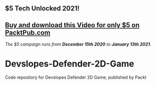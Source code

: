 ## $5 Tech Unlocked 2021!
[Buy and download this Video for only $5 on PacktPub.com](https://www.packtpub.com/product/devslopes-defender-2d-game-video/9781838550301)
-----
*The $5 campaign         runs from __December 15th 2020__ to __January 13th 2021.__*

# Devslopes-Defender-2D-Game
Code repository for Devslopes Defender 2D Game, published by Packt
